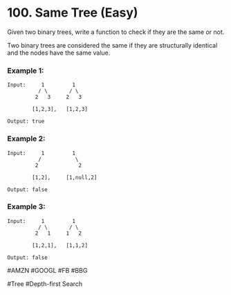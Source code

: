 # 100. Same Tree (Easy)

Given two binary trees, write a function to check if they are the same or not.

Two binary trees are considered the same if they are structurally identical and the nodes have the same value.

### Example 1:
```
Input:     1         1
          / \       / \
         2   3     2   3

        [1,2,3],   [1,2,3]

Output: true
```

### Example 2:
```
Input:     1         1
          /           \
         2             2

        [1,2],     [1,null,2]

Output: false
```

### Example 3:
```
Input:     1         1
          / \       / \
         2   1     1   2

        [1,2,1],   [1,1,2]

Output: false
```

#AMZN #GOOGL #FB #BBG

#Tree #Depth-first Search
